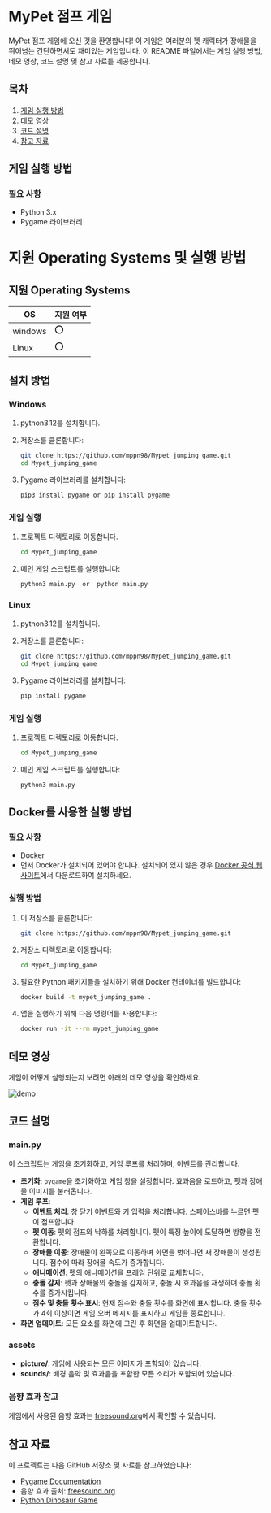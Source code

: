 # MyPet 점프 게임

MyPet 점프 게임에 오신 것을 환영합니다! 이 게임은 여러분의 펫 캐릭터가 장애물을 뛰어넘는 간단하면서도 재미있는 게임입니다. 이 README 파일에서는 게임 실행 방법, 데모 영상, 코드 설명 및 참고 자료를 제공합니다.

## 목차
1. [게임 실행 방법](#게임-실행-방법)
2. [데모 영상](#데모-영상)
3. [코드 설명](#코드-설명)
4. [참고 자료](#참고-자료)

## 게임 실행 방법

### 필요 사항
- Python 3.x
- Pygame 라이브러리
# 지원 Operating Systems 및 실행 방법

## 지원 Operating Systems
|OS| 지원 여부 |
|-----|--------|
|windows | :o:  |
| Linux  | :o: |

## 설치 방법
### Windows

1. python3.12를 설치합니다.

2. 저장소를 클론합니다:
    ```bash
    git clone https://github.com/mppn98/Mypet_jumping_game.git
    cd Mypet_jumping_game
    ```
3. Pygame 라이브러리를 설치합니다:
    ```bash
    pip3 install pygame or pip install pygame
    ```
    
### 게임 실행
1. 프로젝트 디렉토리로 이동합니다.
    ```bash
    cd Mypet_jumping_game
    ```
2. 메인 게임 스크립트를 실행합니다:
    ```bash
    python3 main.py  or  python main.py
    ```

### Linux

1. python3.12를 설치합니다.

2. 저장소를 클론합니다:
    ```bash
    git clone https://github.com/mppn98/Mypet_jumping_game.git
    cd Mypet_jumping_game
    ```
3. Pygame 라이브러리를 설치합니다:
    ```bash
    pip install pygame
    ```
    
### 게임 실행
1. 프로젝트 디렉토리로 이동합니다.
    ```bash
    cd Mypet_jumping_game
    ```
2. 메인 게임 스크립트를 실행합니다:
    ```bash
    python3 main.py
    ```
    
## Docker를 사용한 실행 방법

### 필요 사항
- Docker
- 먼저 Docker가 설치되어 있어야 합니다. 설치되어 있지 않은 경우 [Docker 공식 웹사이트](https://www.docker.com/)에서 다운로드하여 설치하세요.
### 실행 방법
1. 이 저장소를 클론합니다:
    ```bash
    git clone https://github.com/mppn98/Mypet_jumping_game.git
    ```
2. 저장소 디렉토리로 이동합니다:
    ```bash
    cd Mypet_jumping_game
    ```
3. 필요한 Python 패키지들을 설치하기 위해 Docker 컨테이너를 빌드합니다:
    ```bash
    docker build -t mypet_jumping_game .
    ```
4. 앱을 실행하기 위해 다음 명령어를 사용합니다:
    ```bash
    docker run -it --rm mypet_jumping_game
    ```


## 데모 영상
게임이 어떻게 실행되는지 보려면 아래의 데모 영상을 확인하세요.

![demo](https://github.com/mppn98/Mypet_jumping_game/assets/164157381/d58e71e3-67a1-42a3-bf75-012bb189a1f1)

## 코드 설명

### main.py
이 스크립트는 게임을 초기화하고, 게임 루프를 처리하며, 이벤트를 관리합니다.

- **초기화**: `pygame`을 초기화하고 게임 창을 설정합니다. 효과음을 로드하고, 펫과 장애물 이미지를 불러옵니다.
- **게임 루프**: 
  - **이벤트 처리**: 창 닫기 이벤트와 키 입력을 처리합니다. 스페이스바를 누르면 펫이 점프합니다.
  - **펫 이동**: 펫의 점프와 낙하를 처리합니다. 펫이 특정 높이에 도달하면 방향을 전환합니다.
  - **장애물 이동**: 장애물이 왼쪽으로 이동하며 화면을 벗어나면 새 장애물이 생성됩니다. 점수에 따라 장애물 속도가 증가합니다.
  - **애니메이션**: 펫의 애니메이션을 프레임 단위로 교체합니다.
  - **충돌 감지**: 펫과 장애물의 충돌을 감지하고, 충돌 시 효과음을 재생하며 충돌 횟수를 증가시킵니다.
  - **점수 및 충돌 횟수 표시**: 현재 점수와 충돌 횟수를 화면에 표시합니다. 충돌 횟수가 4회 이상이면 게임 오버 메시지를 표시하고 게임을 종료합니다.
- **화면 업데이트**: 모든 요소를 화면에 그린 후 화면을 업데이트합니다.


### assets
- **picture/**: 게임에 사용되는 모든 이미지가 포함되어 있습니다.
- **sounds/**: 배경 음악 및 효과음을 포함한 모든 소리가 포함되어 있습니다.

### 음향 효과 참고
게임에서 사용된 음향 효과는 [freesound.org](https://freesound.org)에서 확인할 수 있습니다.

## 참고 자료
이 프로젝트는 다음 GitHub 저장소 및 자료를 참고하였습니다:
- [Pygame Documentation](https://www.pygame.org/docs/)
- 음향 효과 출처: [freesound.org](https://freesound.org)
- [Python Dinosaur Game](https://github.com/BlockDMask/Python_dinosaur_game/tree/master)
